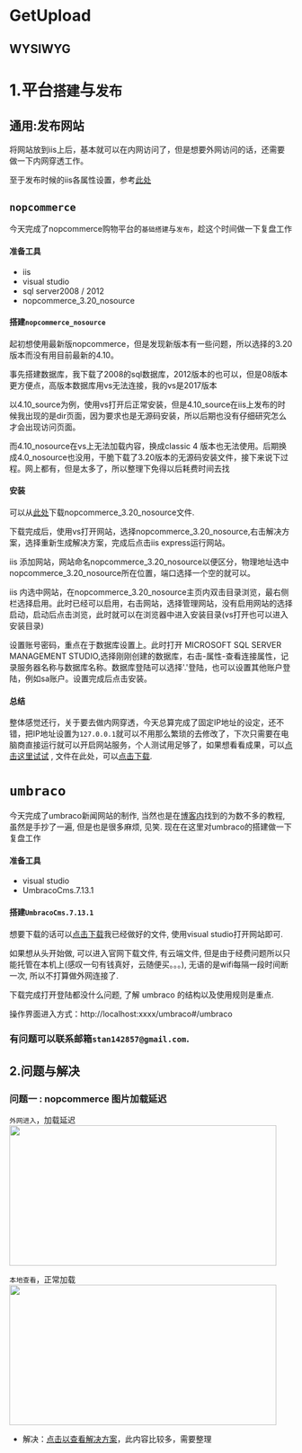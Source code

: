 # GetUpload
## WYSIWYG
# 1.平台`搭建`与`发布`

## 通用:发布网站

将网站放到iis上后，基本就可以在内网访问了，但是想要外网访问的话，还需要做一下内网穿透工作。<br>

至于发布时候的iis各属性设置，参考[此处](https://mp.weixin.qq.com/s?__biz=MzAxMTMxMDQ3Mw==&mid=2660104885&idx=1&sn=5ef8884c25f5c7d8c3ac32f5cf80c975&chksm=803a5e53b74dd7451fe0738fd51480450f1a1e8ceaf851fa370a7a46e68e04a955b525b193cc&mpshare=1&scene=23&srcid=#rd)
## `nopcommerce`

今天完成了nopcommerce购物平台的`基础搭建`与`发布`，趁这个时间做一下复盘工作

#### 准备工具
* iis
* visual studio
* sql server2008 / 2012
* nopcommerce_3.20_nosource

#### 搭建`nopcommerce_nosource`

起初想使用最新版nopcommerce，但是发现新版本有一些问题，所以选择的3.20版本而没有用目前最新的4.10。<br>

事先搭建数据库，我下载了2008的sql数据库，2012版本的也可以，但是08版本更方便点，高版本数据库用vs无法连接，我的vs是2017版本<br>

以4.10_source为例，使用vs打开后正常安装，但是4.10_source在iis上发布的时候我出现的是dir页面，因为要求也是无源码安装，所以后期也没有仔细研究怎么才会出现访问页面。<br>

而4.10_nosource在vs上无法加载内容，换成classic 4 版本也无法使用。后期换成4.0_nosource也没用，干脆下载了3.20版本的无源码安装文件，接下来说下过程。网上都有，但是太多了，所以整理下免得以后耗费时间去找<br>

#### 安装

可以从[此处](https://github.com/nopSolutions/nopCommerce/releases?after=release-3.60)下载nopcommerce_3.20_nosource文件.<br>

下载完成后，使用vs打开网站，选择nopcommerce_3.20_nosource,右击解决方案，选择重新生成解决方案，完成后点击iis express运行网站。<br>

iis 添加网站，网站命名nopcommerce_3.20_nosource以便区分，物理地址选中nopcommerce_3.20_nosource所在位置，端口选择一个空的就可以。<br>

iis 内选中网站，在nopcommerce_3.20_nosource主页内双击目录浏览，最右侧栏选择启用。此时已经可以启用，右击网站，选择管理网站，没有启用网站的选择启动，启动后点击浏览，此时就可以在浏览器中进入安装目录(vs打开也可以进入安装目录)<br>

设置账号密码，重点在于数据库设置上。此时打开 MICROSOFT SQL SERVER MANAGEMENT STUDIO,选择刚刚创建的数据库，右击-属性-查看连接属性，记录服务器名称与数据库名称。数据库登陆可以选择'.'登陆，也可以设置其他账户登陆，例如sa账户。设置完成后点击安装。

#### 总结

整体感觉还行，关于要去做内网穿透，今天总算完成了固定IP地址的设定，还不错，把IP地址设置为`127.0.0.1`就可以不用那么繁琐的去修改了，下次只需要在电脑商直接运行就可以开启网站服务，个人测试用足够了，如果想看看成果，可以[点击这里试试](https://salamander.imdo.co/) , 文件在此处，可以[点击下载](https://pan.baidu.com/s/1HKPFsTvrWvsxL6oHIpaIgw).<br>

# `umbraco`

今天完成了umbraco新闻网站的制作, 当然也是在[博客内](https://www.cnblogs.com/haijd/p/Umbraco-Getting-Started-7.html)找到的为数不多的教程, 虽然是手抄了一遍, 但是也是很多麻烦, 见笑. 现在在这里对umbraco的搭建做一下复盘工作

#### 准备工具
* visual studio
* UmbracoCms.7.13.1

#### 搭建`UmbracoCms.7.13.1`

想要下载的话可以[点击下载](https://github.com/stannauyiel/moon/tree/master/UmbracoCms.7.13.1_%E6%96%B0%E9%97%BB%E7%BD%91%E7%AB%99%E5%88%B6%E4%BD%9C)我已经做好的文件, 使用visual studio打开网站即可.

如果想从头开始做, 可以进入官网下载文件, 有云端文件, 但是由于经费问题所以只能托管在本机上(感叹一句有钱真好，云随便买。。。), 无语的是wifi每隔一段时间断一次, 所以不打算做外网连接了.

下载完成打开登陆都没什么问题, 了解 umbraco 的结构以及使用规则是重点.

操作界面进入方式：http://localhost:xxxx/umbraco#/umbraco

### 有问题可以联系邮箱`stan142857@gmail.com`.<br>

## 2.问题与解决

### 问题一 : nopcommerce 图片加载延迟<br>

 `外网进入`，加载延迟<br><img src="https://github.com/stannauyiel/moon/blob/master/pictures/High%20delay%2C%20unable%20to%20load.png" width="475" height="250"/><br>

`本地查看`，正常加载<br>
<img src="https://github.com/stannauyiel/moon/blob/master/pictures/Images_of_normal.png" width="475" height="250"/><br>
* 解决：[点击以查看解决方案](https://www.cnblogs.com/EntityFramework/articles/2918510.html)，此内容比较多，需要整理<br>
